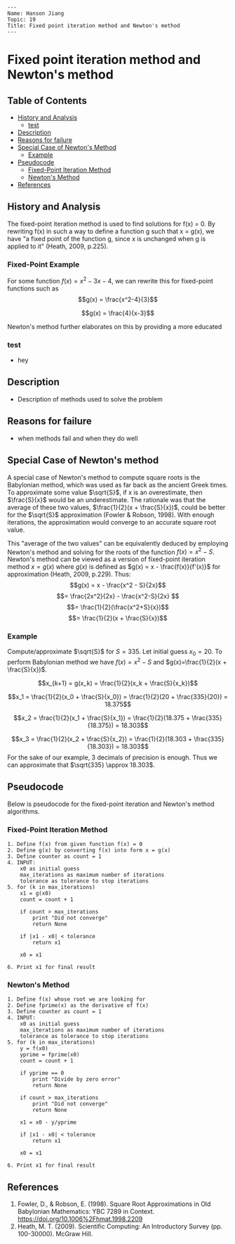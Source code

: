 ```
---
Name: Hanson Jiang
Topic: 19
Title: Fixed point iteration method and Newton's method
---
```
# Fixed point iteration method and Newton's method

## Table of Contents


* [History and Analysis](#History-and-Analysis)
	* [test](#test)
* [Description](#Description)
* [Reasons for failure](#Reasons-for-failure)
* [Special Case of Newton's Method](#Special-Case-of-Newtons-method)
    * [Example](#Example)
* [Pseudocode](#Pseudocode)
    * [Fixed-Point Iteration Method](#Fixed-Point-Iteration-Method)
    * [Newton's Method](#Newtons-Method)
* [References](#References)
## History and Analysis

The fixed-point iteration method is used to find solutions for f(x) = 0. By rewriting f(x) in such a way to define a function g such that x = g(x), we have "a fixed point of the function g, since x is unchanged when g is applied to it" (Heath, 2009, p.225).

### Fixed-Point Example
For some function $f(x)=x^2-3x-4$, we can rewrite this for fixed-point functions such as
$$g(x) = \frac{x^2-4}{3}$$

$$g(x) = \frac{4}{x-3}$$

Newton's method further elaborates on this by providing a more educated  
### test
* hey
## Description

* Description of methods used to solve the problem

## Reasons for failure

* when methods fail and when they do well
## Special Case of Newton's method
A special case of Newton's method to compute square roots is the Babylonian method, 
which was used as far back as the ancient Greek times. To approximate some value $\sqrt{S}$, if 
x is an overestimate, then $\frac{S}{x}$ would be an underestimate. The rationale was that the average of 
these two values, $\frac{1}{2}(x + \frac{S}{x})$, could be better for the $\sqrt{S}$ approximation (Fowler & Robson, 1998). With enough iterations, the approximation would 
converge to an accurate square root value.

This "average of the two values" can be equivalently deduced by employing Newton's method and solving for the roots of the function $f(x) = x^2 - S$. Newton's method can be viewed as a version of fixed-point iteration method $x = g(x)$ where $g(x)$ is defined as $g(x) = x - \frac{f(x)}{f'(x)}$ for approximation (Heath, 2009, p.229). Thus: 
$$g(x) = x - \frac{x^2 - S}{2x}$$
$$= \frac{2x^2}{2x} - \frac{x^2-S}{2x} $$
$$= \frac{1}{2}(\frac{x^2+S}{x})$$
$$= \frac{1}{2}(x + \frac{S}{x})$$
### Example
Compute/approximate $\sqrt{S}$ for $S=335$. Let initial guess $x_0=20$.
To perform Babylonian method we have $f(x)=x^2 - S$ and $g(x)=\frac{1}{2}(x + \frac{S}{x})$.

$$x_{k+1} = g(x_k) = \frac{1}{2}(x_k + \frac{S}{x_k})$$

$$x_1 = \frac{1}{2}(x_0 + \frac{S}{x_0}) = \frac{1}{2}(20 + \frac{335}{20}) = 18.375$$

$$x_2 = \frac{1}{2}(x_1 + \frac{S}{x_1}) = \frac{1}{2}(18.375 + \frac{335}{18.375}) = 18.303$$

$$x_3 = \frac{1}{2}(x_2 + \frac{S}{x_2}) = \frac{1}{2}(18.303 + \frac{335}{18.303}) = 18.303$$
For the sake of our example, 3 decimals of precision is enough. Thus we can approximate that $\sqrt{335} \approx 18.303$.
## Pseudocode
Below is pseudocode for the fixed-point iteration and Newton's method algorithms.
### Fixed-Point Iteration Method
```
1. Define f(x) from given function f(x) = 0
2. Define g(x) by converting f(x) into form x = g(x)
3. Define counter as count = 1
4. INPUT:
    x0 as initial guess
    max_iterations as maximum number of iterations
    tolerance as tolerance to stop iterations
5. for (k in max_iterations)
	x1 = g(x0)
	count = count + 1

	if count > max_iterations
	    print "Did not converge"
	    return None 

	if |x1 - x0| < tolerance
	    return x1

	x0 = x1

6. Print x1 for final result	
```
### Newton's Method
```
1. Define f(x) whose root we are looking for
2. Define fprime(x) as the derivative of f(x)
3. Define counter as count = 1
4. INPUT:
    x0 as initial guess
    max_iterations as maximum number of iterations
    tolerance as tolerance to stop iterations
5. for (k in max_iterations)
	y = f(x0)
	yprime = fprime(x0)
	count = count + 1

	if yprime == 0
	    print "Divide by zero error"
	    return None

	if count > max_iterations
	    print "Did not converge"
	    return None

	x1 = x0 - y/yprime

	if |x1 - x0| < tolerance
	    return x1

	x0 = x1

6. Print x1 for final result
```


## References

1. Fowler, D., & Robson, E. (1998). Square Root Approximations in Old Babylonian Mathematics: YBC 7289 in Context. https://doi.org/10.1006%2Fhmat.1998.2209
2. Heath, M. T. (2009). Scientific Computing: An Introductory Survey (pp. 100-30000). McGraw Hill. 
